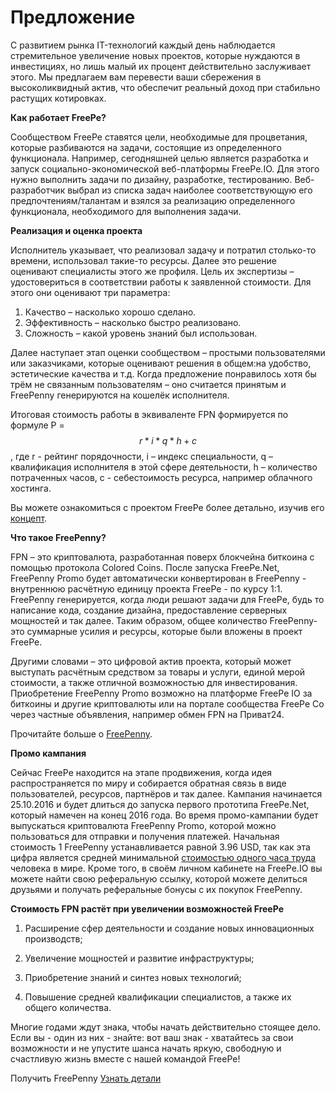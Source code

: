 # Предложение


С развитием рынка IT-технологий каждый день наблюдается стремительное увеличение новых проектов, которые нуждаются в инвестициях, но лишь малый их процент действительно заслуживает этого. Мы предлагаем вам перевести ваши сбережения в высоколиквидный актив, что обеспечит реальный доход при стабильно растущих котировках.

**Как работает FreePe?**

Сообществом FreePe ставятся цели, необходимые для процветания, которые разбиваются на задачи, состоящие из определенного функционала. Например, сегодняшней целью является разработка и запуск социально-экономической веб-платформы FreePe.IO. Для этого нужно выполнить задачи по дизайну, разработке, тестированию. Веб-разработчик выбрал из списка задач наиболее соответствующую его предпочтениям/талантам и взялся за реализацию определенного функционала, необходимого для выполнения задачи.

**Реализация и оценка проекта**

Исполнитель указывает, что реализовал задачу и потратил столько-то времени, использовал такие-то ресурсы. Далее это решение оценивают специалисты этого же профиля. Цель их экспертизы – удостовериться в соответствии работы к заявленной стоимости. Для этого они оценивают три параметра:
1. Качество – насколько хорошо сделано.
2. Эффективность – насколько быстро реализовано.
3. Сложность – какой уровень знаний был использован.

Далее наступает этап оценки сообществом – простыми пользователями или заказчиками, которые оценивают решения в общем:на удобство, эстетические качества и т.д. Когда предложение понравилось хотя бы трём не связанным пользователям – оно считается принятым и FreePenny генерируются на кошелёк исполнителя.

Итоговая стоимость работы в эквиваленте FPN формируется по формуле P = $$r*i*q*h + c$$, где r - рейтинг порядочности, i – индекс специальности, q – квалификация исполнителя в этой сфере деятельности, h – количество потраченных часов, с - себестоимость ресурса, например облачного хостинга.

Вы можете ознакомиться с проектом FreePe более детально, изучив его [концепт](http://freepe.info/ru/concept.html).

**Что такое FreePenny?**

FPN – это криптовалюта, разработанная поверх блокчейна биткоина с помощью протокола Colored Coins. После запуска FreePe.Net, FreePenny Promo будет автоматически конвертирован в FreePenny - внутреннюю расчётную единицу проекта FreePe - по курсу 1:1. FreePenny генерируется, когда люди решают задачи для FreePe, будь то написание кода, создание дизайна, предоставление серверных мощностей и так далее. Таким образом, общее количество FreePenny- это суммарные усилия и ресурсы, которые были вложены в проект FreePe.

Другими словами – это цифровой актив проекта, который может выступать расчётным средством за товары и услуги, единой мерой стоимости, а также отличной возможностью для инвестирования. Приобретение FreePenny Promo возможно на платформе FreePe IO за биткоины и другие криптовалюты или на портале сообщества FreePe Co через частные объявления, например обмен FPN на Приват24.

Прочитайте больше о [FreePenny](https://freepe.info/ru/generatsiya.html).

**Промо кампания**

Сейчас FreePe находится на этапе продвижения, когда идея распространяется по миру и собирается обратная связь в виде пользователей, ресурсов, партнёров и так далее. Кампания начинается 25.10.2016 и будет длиться до запуска первого прототипа FreePe.Net, который намечен на конец 2016 года. Во время промо-кампании будет выпускаться криптовалюта FreePenny Promo, которой можно пользоваться для отправки и получения платежей. Начальная стоимость 1 FreePenny устанавливается равной 3.96 USD, так как эта цифра является средней минимальной [стоимостью одного часа труда](https://docs.google.com/spreadsheets/d/1qJUdpg92HsaAt8gsHROI2laoGqZe-Heo2fxZcWoDVgY/edit?usp=drive_web) человека в мире. Кроме того, в своём личном кабинете на FreePe.IO вы можете найти свою реферальную ссылку, которой можете делиться друзьями и получать реферальные бонусы с их покупок FreePenny.


**Стоимость FPN растёт при увеличении возможностей FreePe**

1. Расширение сфер деятельности и создание новых инновационных производств;

2. Увеличение мощностей и развитие инфраструктуры;

3. Приобретение знаний и синтез новых технологий;

4. Повышение средней квалификации специалистов, а также их общего количества.


Многие годами ждут знака, чтобы начать действительно стоящее дело. Если вы - один из них - знайте: вот ваш знак - хватайтесь за свои возможности и не упустите шанса начать яркую, свободную и счастливую жизнь вместе с нашей командой FreePe! 

Получить FreePenny               [Узнать детали](https://freepe.info/ru/generatsiya.html)